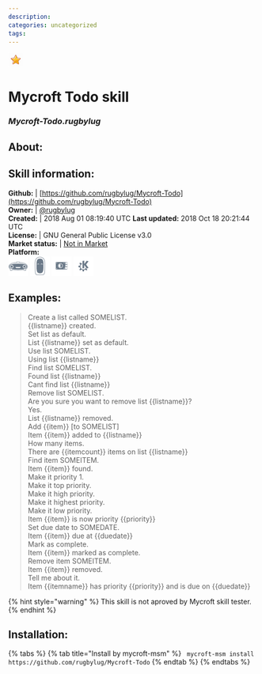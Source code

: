 ```yaml
--- 
description: 
categories: uncategorized   
tags:   
---
```


![](../.gitbook/assets/star.png)  
# Mycroft Todo skill  
### _Mycroft-Todo.rugbylug_  
## About:  


## Skill information:  
**Github:** | [https://github.com/rugbylug/Mycroft-Todo](https://github.com/rugbylug/Mycroft-Todo)  
**Owner:** | [@rugbylug](https://github.com/rugbylug)  
**Created:** | 2018 Aug 01 08:19:40 UTC  **Last updated:** 2018 Oct 18 20:21:44 UTC  
**License:** | GNU General Public License v3.0  
**Market status:** | [Not in Market](https://market.mycroft.ai/skill/)  
**Platform:**  
 ![](../.gitbook/assets/mark-1-icon.png)  ![](../.gitbook/assets/mark-2-icon.png)  ![](../.gitbook/assets/picroft-icon.png)  ![](../.gitbook/assets/kde.png)   
## Examples:  
> Create a list called SOMELIST.  
> {{listname}} created.  
> Set list as default.  
> List {{listname}} set as default.  
> Use list SOMELIST.  
> Using list {{listname}}  
> Find list SOMELIST.  
> Found list {{listname}}  
> Cant find list {{listname}}  
> Remove list SOMELIST.  
> Are you sure you want to remove list {{listname}}?  
> Yes.  
> List {{listname}} removed.  
> Add {{item}} [to SOMELIST]  
> Item {{item}} added to {{listname}}  
> How many items.  
> There are  {{itemcount}} items on list {{listname}}  
> Find item SOMEITEM.  
> Item {{item}} found.  
> Make it priority 1.  
> Make it top priority.  
> Make it high priority.  
> Make it highest priority.  
> Make it low priority.  
> Item {{item}} is now priority {{priority}}  
> Set due date to SOMEDATE.  
> Item {{item}} due at {{duedate}}  
> Mark as complete.  
> Item {{item}} marked as complete.  
> Remove item SOMEITEM.  
> Item {{item}} removed.  
> Tell me about it.  
> Item {{itemname}} has priority {{priority}} and is due on {{duedate}}  
  
{% hint style="warning" %}
This skill is not aproved by Mycroft skill tester.
{% endhint %}
    
## Installation:  
{% tabs %}
{% tab title="Install by mycroft-msm" %}
``` mycroft-msm install https://github.com/rugbylug/Mycroft-Todo```
{% endtab %}
  {% endtabs %}
  